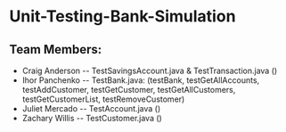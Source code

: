 # Unit-Testing-Bank-Simulation

## Team Members:
* Craig Anderson -- TestSavingsAccount.java & TestTransaction.java 
()
* Ihor Panchenko -- TestBank.java:
(testBank, testGetAllAccounts, testAddCustomer, testGetCustomer, testGetAllCustomers, testGetCustomerList, testRemoveCustomer)
* Juliet Mercado -- TestAccount.java 
()
* Zachary Willis -- TestCustomer.java 
()
